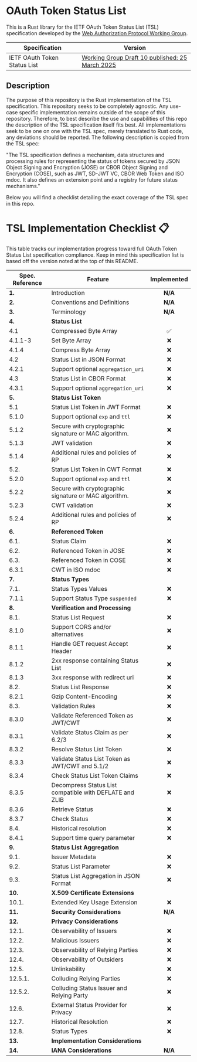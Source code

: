 # OAuth Token Status List

This is a Rust library for the IETF OAuth Token Status List (TSL) specification developed by the [Web Authorization Protocol
Working Group](https://datatracker.ietf.org/wg/oauth/about/).

| Specification                        | Version                                                                                                                           |
| ------------------------------------ | --------------------------------------------------------------------------------------------------------------------------------- |
| IETF OAuth Token Status List         | [Working Group Draft 10 published: 25 March 2025](https://datatracker.ietf.org/doc/draft-ietf-oauth-status-list/10/)              |


## Description

The purpose of this repository is the Rust implementation of the TSL specification. This repository seeks to be completely agnostic.
Any use-case specific implementation remains outside of the scope of this repository.
Therefore, to best describe the use and capabilities of this repo the description of the TSL specification itself fits best. 
All implementations seek to be one on one with the TSL spec, merely translated to Rust code, any deviations should be reported.
The following description is copied from the TSL spec:

"The TSL specification defines a mechanism, data structures and processing rules for representing the status of tokens secured by
JSON Object Signing and Encryption (JOSE) or CBOR Object Signing and Encryption (COSE), such as JWT, SD-JWT VC, CBOR Web Token and ISO mdoc.
It also defines an extension point and a registry for future status mechanisms."

Below you will find a checklist detailing the exact coverage of the TSL spec in this repo.

# TSL Implementation Checklist 📋

This table tracks our implementation progress toward full OAuth Token Status List specification compliance.
Keep in mind this specification list is based off the version noted at the top of this README.



| Spec. Reference     | Feature                                                                          | Implemented |
| ------------------- | -------------------------------------------------------------------------------- | :---------: |
| **1.**              | Introduction                                                                     |   **N/A**   |
| **2.**              | Conventions and Definitions                                                      |   **N/A**   |
| **3.**              | Terminology                                                                      |   **N/A**   |
| **4.**              | **Status List**                                                                  |             |
| 4.1                 | Compressed Byte Array                                                            |     ✅      |
| 4.1.1-3             | Set Byte Array                                                                   |     ❌      |
| 4.1.4               | Compress Byte Array                                                              |     ❌      |
| 4.2                 | Status List in JSON Format                                                       |     ❌      |
| 4.2.1               | Support optional `aggregation_uri`                                               |     ❌      |
| 4.3                 | Status List in CBOR Format                                                       |     ❌      |
| 4.3.1               | Support optional `aggregation_uri`                                               |     ❌      |
| **5.**              | **Status List Token**                                                            |             |
| 5.1                 | Status List Token in JWT Format                                                  |     ❌      |
| 5.1.0               | Support optional `exp` and `ttl`                                                 |     ❌      |
| 5.1.2               | Secure with cryptographic signature or MAC algorithm.                            |     ❌      |
| 5.1.3               | JWT validation                                                                   |     ❌      |
| 5.1.4               | Additional rules and policies of RP                                              |     ❌      |
| 5.2.                | Status List Token in CWT Format                                                  |     ❌      |
| 5.2.0               | Support optional `exp` and `ttl`                                                 |     ❌      |
| 5.2.2               | Secure with cryptographic signature or MAC algorithm.                            |     ❌      |
| 5.2.3               | CWT validation                                                                   |     ❌      |
| 5.2.4               | Additional rules and policies of RP                                              |     ❌      |
| **6.**              | **Referenced Token**                                                             |             |
| 6.1.                | Status Claim                                                                     |     ❌      |
| 6.2.                | Referenced Token in JOSE                                                         |     ❌      |
| 6.3.                | Referenced Token in COSE                                                         |     ❌      |
| 6.3.1               | CWT in ISO mdoc                                                                  |     ❌      |
| **7.**              | **Status Types**                                                                 |             |
| 7.1.                | Status Types Values                                                              |     ❌      |
| 7.1.1               | Support Status Type `suspended`                                                  |     ❌      |
| **8.**              | **Verification and Processing**                                                  |             |
| 8.1.                | Status List Request                                                              |     ❌      |
| 8.1.0               | Support CORS and/or alternatives                                                 |     ❌      |
| 8.1.1               | Handle GET request Accept Header                                                 |     ❌      |
| 8.1.2               | 2xx response containing Status List                                              |     ❌      |
| 8.1.3               | 3xx response with redirect uri                                                   |     ❌      |
| 8.2.                | Status List Response                                                             |     ❌      |
| 8.2.1               | Gzip Content-Encoding                                                            |     ❌      |
| 8.3.                | Validation Rules                                                                 |     ❌      |
| 8.3.0               | Validate Referenced Token as JWT/CWT                                             |     ❌      |
| 8.3.1               | Validate Status Claim as per 6.2/3                                               |     ❌      |
| 8.3.2               | Resolve Status List Token                                                        |     ❌      |
| 8.3.3               | Validate Status List Token as JWT/CWT and 5.1/2                                  |     ❌      |
| 8.3.4               | Check Status List Token Claims                                                   |     ❌      |
| 8.3.5               | Decompress Status List compatible with DEFLATE and ZLIB                          |     ❌      |
| 8.3.6               | Retrieve Status                                                                  |     ❌      |
| 8.3.7               | Check Status                                                                     |     ❌      |
| 8.4.                | Historical resolution                                                            |     ❌      |
| 8.4.1               | Support time query parameter                                                     |     ❌      |
| **9.**              | **Status List Aggregation**                                                      |             |
| 9.1.                | Issuer Metadata                                                                  |     ❌      |
| 9.2.                | Status List Parameter                                                            |     ❌      |
| 9.3.                | Status List Aggregation in JSON Format                                           |     ❌      |
| **10.**             | **X.509 Certificate Extensions**                                                 |             |
| 10.1.               | Extended Key Usage Extension                                                     |     ❌      |
| **11.**             | **Security Considerations**                                                      |   **N/A**   |
| **12.**             | **Privacy Considerations**                                                       |             |
| 12.1.               | Observability of Issuers                                                         |     ❌      |
| 12.2.               | Malicious Issuers                                                                |     ❌      |
| 12.3.               | Observability of Relying Parties                                                 |     ❌      |
| 12.4.               | Observability of Outsiders                                                       |     ❌      |
| 12.5.               | Unlinkability                                                                    |     ❌      |
| 12.5.1.             | Colluding Relying Parties                                                        |     ❌      |
| 12.5.2.             | Colluding Status Issuer and Relying Party                                        |     ❌      |
| 12.6.               | External Status Provider for Privacy                                             |     ❌      |
| 12.7.               | Historical Resolution                                                            |     ❌      |
| 12.8.               | Status Types                                                                     |     ❌      |
| **13.**             | **Implementation Considerations**                                                |             |
| **14.**             | **IANA Considerations**                                                          |   **N/A**   |


